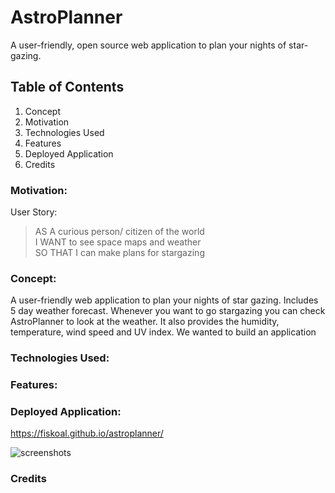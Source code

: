# AstroPlanner
A user-friendly, open source web application to plan your nights of star-gazing.

## Table of Contents
1. Concept
2. Motivation
3. Technologies Used
4. Features
5. Deployed Application
6. Credits

### Motivation:
User Story:
> AS A curious person/ citizen of the world <br>
> I WANT to see space maps and weather <br>
> SO THAT I can make plans for stargazing 

### Concept:
A user-friendly web application to plan your nights of star gazing. Includes 5 day weather forecast. 
Whenever you want to go stargazing you can check AstroPlanner to look at the weather. It also provides the humidity, temperature, wind speed and UV index. 
We wanted to build an application

### Technologies Used:

### Features:

### Deployed Application:

https://fiskoal.github.io/astroplanner/

![screenshots]()

### Credits
